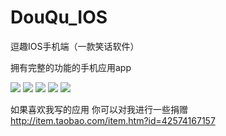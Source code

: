DouQu_IOS
=========

逗趣IOS手机端（一款笑话软件）

拥有完整的功能的手机应用app 

![](https://raw.githubusercontent.com/li6185377/DouQu_IOS/master/ScreenShot/douqu.gif)
![](https://raw.githubusercontent.com/li6185377/DouQu_IOS/master/ScreenShot/screen_1.png)
![](https://raw.githubusercontent.com/li6185377/DouQu_IOS/master/ScreenShot/screen_2.png)
![](https://raw.githubusercontent.com/li6185377/DouQu_IOS/master/ScreenShot/screen_3.png)
![](https://raw.githubusercontent.com/li6185377/DouQu_IOS/master/ScreenShot/screen_4.png)

如果喜欢我写的应用 你可以对我进行一些捐赠  http://item.taobao.com/item.htm?id=42574167157

